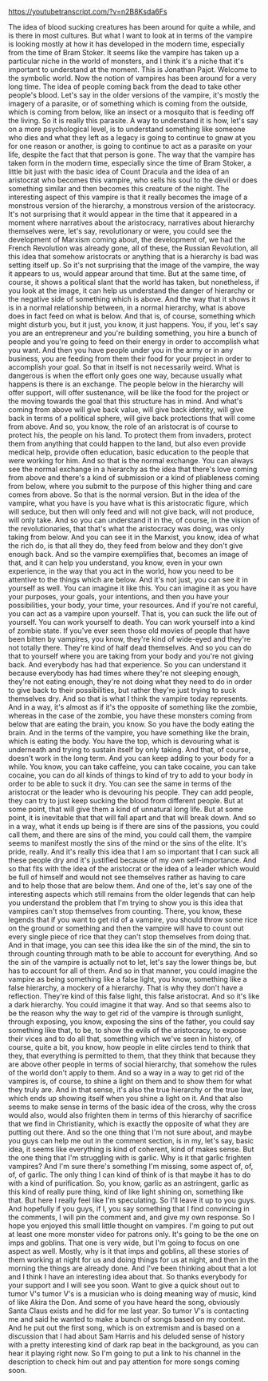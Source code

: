 https://youtubetranscript.com/?v=n2B8Ksda6Fs

 The idea of blood sucking creatures has been around for quite a while, and is there in most cultures. But what I want to look at in terms of the vampire is looking mostly at how it has developed in the modern time, especially from the time of Bram Stoker. It seems like the vampire has taken up a particular niche in the world of monsters, and I think it's a niche that it's important to understand at the moment. This is Jonathan Pajot. Welcome to the symbolic world. Now the notion of vampires has been around for a very long time. The idea of people coming back from the dead to take other people's blood. Let's say in the older versions of the vampire, it's mostly the imagery of a parasite, or of something which is coming from the outside, which is coming from below, like an insect or a mosquito that is feeding off the living. So it is really this parasite. A way to understand it is how, let's say on a more psychological level, is to understand something like someone who dies and what they left as a legacy is going to continue to gnaw at you for one reason or another, is going to continue to act as a parasite on your life, despite the fact that that person is gone. The way that the vampire has taken form in the modern time, especially since the time of Bram Stoker, a little bit just with the basic idea of Count Dracula and the idea of an aristocrat who becomes this vampire, who sells his soul to the devil or does something similar and then becomes this creature of the night. The interesting aspect of this vampire is that it really becomes the image of a monstrous version of the hierarchy, a monstrous version of the aristocracy. It's not surprising that it would appear in the time that it appeared in a moment where narratives about the aristocracy, narratives about hierarchy themselves were, let's say, revolutionary or were, you could see the development of Marxism coming about, the development of, we had the French Revolution was already gone, all of these, the Russian Revolution, all this idea that somehow aristocrats or anything that is a hierarchy is bad was setting itself up. So it's not surprising that the image of the vampire, the way it appears to us, would appear around that time. But at the same time, of course, it shows a political slant that the world has taken, but nonetheless, if you look at the image, it can help us understand the danger of hierarchy or the negative side of something which is above. And the way that it shows it is in a normal relationship between, in a normal hierarchy, what is above does in fact feed on what is below. And that is, of course, something which might disturb you, but it just, you know, it just happens. You, if you, let's say you are an entrepreneur and you're building something, you hire a bunch of people and you're going to feed on their energy in order to accomplish what you want. And then you have people under you in the army or in any business, you are feeding from them their food for your project in order to accomplish your goal. So that in itself is not necessarily weird. What is dangerous is when the effort only goes one way, because usually what happens is there is an exchange. The people below in the hierarchy will offer support, will offer sustenance, will be like the food for the project or the moving towards the goal that this structure has in mind. And what's coming from above will give back value, will give back identity, will give back in terms of a political sphere, will give back protections that will come from above. And so, you know, the role of an aristocrat is of course to protect his, the people on his land. To protect them from invaders, protect them from anything that could happen to the land, but also even provide medical help, provide often education, basic education to the people that were working for him. And so that is the normal exchange. You can always see the normal exchange in a hierarchy as the idea that there's love coming from above and there's a kind of submission or a kind of pliableness coming from below, where you submit to the purpose of this higher thing and care comes from above. So that is the normal version. But in the idea of the vampire, what you have is you have what is this aristocratic figure, which will seduce, but then will only feed and will not give back, will not produce, will only take. And so you can understand it in the, of course, in the vision of the revolutionaries, that that's what the aristocracy was doing, was only taking from below. And you can see it in the Marxist, you know, idea of what the rich do, is that all they do, they feed from below and they don't give enough back. And so the vampire exemplifies that, becomes an image of that, and it can help you understand, you know, even in your own experience, in the way that you act in the world, how you need to be attentive to the things which are below. And it's not just, you can see it in yourself as well. You can imagine it like this. You can imagine it as you have your purposes, your goals, your intentions, and then you have your possibilities, your body, your time, your resources. And if you're not careful, you can act as a vampire upon yourself. That is, you can suck the life out of yourself. You can work yourself to death. You can work yourself into a kind of zombie state. If you've ever seen those old movies of people that have been bitten by vampires, you know, they're kind of wide-eyed and they're not totally there. They're kind of half dead themselves. And so you can do that to yourself where you are taking from your body and you're not giving back. And everybody has had that experience. So you can understand it because everybody has had times where they're not sleeping enough, they're not eating enough, they're not doing what they need to do in order to give back to their possibilities, but rather they're just trying to suck themselves dry. And so that is what I think the vampire today represents. And in a way, it's almost as if it's the opposite of something like the zombie, whereas in the case of the zombie, you have these monsters coming from below that are eating the brain, you know. So you have the body eating the brain. And in the terms of the vampire, you have something like the brain, which is eating the body. You have the top, which is devouring what is underneath and trying to sustain itself by only taking. And that, of course, doesn't work in the long term. And you can keep adding to your body for a while. You know, you can take caffeine, you can take cocaine, you can take cocaine, you can do all kinds of things to kind of try to add to your body in order to be able to suck it dry. You can see the same in terms of the aristocrat or the leader who is devouring his people. They can add people, they can try to just keep sucking the blood from different people. But at some point, that will give them a kind of unnatural long life. But at some point, it is inevitable that that will fall apart and that will break down. And so in a way, what it ends up being is if there are sins of the passions, you could call them, and there are sins of the mind, you could call them, the vampire seems to manifest mostly the sins of the mind or the sins of the elite. It's pride, really. And it's really this idea that I am so important that I can suck all these people dry and it's justified because of my own self-importance. And so that fits with the idea of the aristocrat or the idea of a leader which would be full of himself and would not see themselves rather as having to care and to help those that are below them. And one of the, let's say one of the interesting aspects which still remains from the older legends that can help you understand the problem that I'm trying to show you is this idea that vampires can't stop themselves from counting. There, you know, these legends that if you want to get rid of a vampire, you should throw some rice on the ground or something and then the vampire will have to count out every single piece of rice that they can't stop themselves from doing that. And in that image, you can see this idea like the sin of the mind, the sin to through counting through math to be able to account for everything. And so the sin of the vampire is actually not to let, let's say the lower things be, but has to account for all of them. And so in that manner, you could imagine the vampire as being something like a false light, you know, something like a false hierarchy, a mockery of a hierarchy. That is why they don't have a reflection. They're kind of this false light, this false aristocrat. And so it's like a dark hierarchy. You could imagine it that way. And so that seems also to be the reason why the way to get rid of the vampire is through sunlight, through exposing, you know, exposing the sins of the father, you could say something like that, to be, to show the evils of the aristocracy, to expose their vices and to do all that, something which we've seen in history, of course, quite a bit, you know, how people in elite circles tend to think that they, that everything is permitted to them, that they think that because they are above other people in terms of social hierarchy, that somehow the rules of the world don't apply to them. And so a way in a way to get rid of the vampires is, of course, to shine a light on them and to show them for what they truly are. And in that sense, it's also the true hierarchy or the true law, which ends up showing itself when you shine a light on it. And that also seems to make sense in terms of the basic idea of the cross, why the cross would also, would also frighten them in terms of this hierarchy of sacrifice that we find in Christianity, which is exactly the opposite of what they are putting out there. And so the one thing that I'm not sure about, and maybe you guys can help me out in the comment section, is in my, let's say, basic idea, it seems like everything is kind of coherent, kind of makes sense. But the one thing that I'm struggling with is garlic. Why is it that garlic frighten vampires? And I'm sure there's something I'm missing, some aspect of, of, of, of garlic. The only thing I can kind of think of is that maybe it has to do with a kind of purification. So, you know, garlic as an astringent, garlic as this kind of really pure thing, kind of like light shining on, something like that. But here I really feel like I'm speculating. So I'll leave it up to you guys. And hopefully if you guys, if I, you say something that I find convincing in the comments, I will pin the comment and, and give my own response. So I hope you enjoyed this small little thought on vampires. I'm going to put out at least one more monster video for patrons only. It's going to be the one on imps and goblins. That one is very wide, but I'm going to focus on one aspect as well. Mostly, why is it that imps and goblins, all these stories of them working at night for us and doing things for us at night, and then in the morning the things are already done. And I've been thinking about that a lot and I think I have an interesting idea about that. So thanks everybody for your support and I will see you soon. Want to give a quick shout out to tumor V's tumor V's is a musician who is doing meaning way of music, kind of like Akira the Don. And some of you have heard the song, obviously Santa Claus exists and he did for me last year. So tumor V's is contacting me and said he wanted to make a bunch of songs based on my content. And he put out the first song, which is on extremism and is based on a discussion that I had about Sam Harris and his deluded sense of history with a pretty interesting kind of dark rap beat in the background, as you can hear it playing right now. So I'm going to put a link to his channel in the description to check him out and pay attention for more songs coming soon.